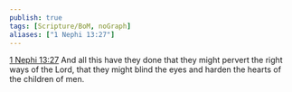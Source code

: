 ```yaml
---
publish: true
tags: [Scripture/BoM, noGraph]
aliases: ["1 Nephi 13:27"]
---
```

[1 Nephi 13:27](https://churchofjesuschrist.org/study/scriptures/bofm/1-ne/13?lang=eng&id=p27#p27) And all this have they done that they might pervert the right ways of the Lord, that they might blind the eyes and harden the hearts of the children of men.
